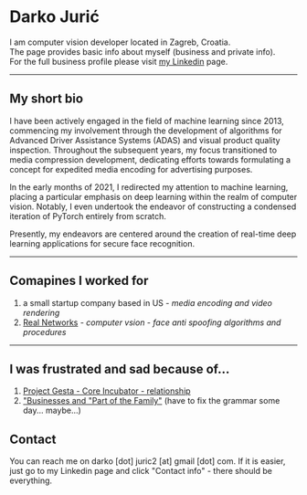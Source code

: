 # Darko Jurić
I am computer vision developer located in Zagreb, Croatia.  
The page provides basic info about myself (business and private info).  
For the full business profile please visit [my Linkedin](https://www.linkedin.com/in/darko-juric/) page.

----------------------
## My short bio

I have been actively engaged in the field of machine learning since 2013, commencing my involvement through the development of algorithms for Advanced Driver Assistance Systems (ADAS) and visual product quality inspection. Throughout the subsequent years, my focus transitioned to media compression development, dedicating efforts towards formulating a concept for expedited media encoding for advertising purposes. 

In the early months of 2021, I redirected my attention to machine learning, placing a particular emphasis on deep learning within the realm of computer vision. 
Notably, I even undertook the endeavor of constructing a condensed iteration of PyTorch entirely from scratch. 

Presently, my endeavors are centered around the creation of real-time deep learning applications for secure face recognition.

-----------------------
## Comapines I worked for

1) a small startup company based in US - *media encoding and video rendering*
2) [Real Networks](https://realnetworks.okta.com/) - *computer vsion - face anti spoofing algorithms and procedures*

-----------------------

## I was frustrated and sad because of...

1) [Project Gesta - Core Incubator - relationship](http://coreincubator.info)
2) ["Businesses and "Part of the Family"](http://lazlo326.info) (have to fix the grammar some day... maybe...)

## Contact
You can reach me on darko [dot] juric2 [at] gmail [dot] com.
If it is easier, just go to my Linkedin page and click "Contact info" - there should be everything.
